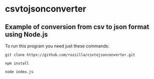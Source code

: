 # csvtojsonconverter
## Example of conversion from csv to json format using Node.js

To run this program you need just these commands:

`git clone https://github.com/rozzilla/csvtojsonconverter.git`

`npm install`

`node index.js`
